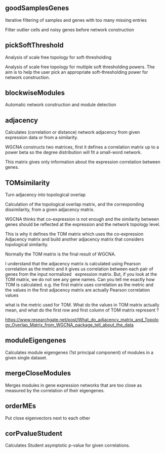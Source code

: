 

## goodSamplesGenes

Iterative filtering of samples and genes with too many missing entries

Filter outlier cells and noisy genes before network construction

## pickSoftThreshold

Analysis of scale free topology for soft-thresholding

Analysis of scale free topology for multiple soft thresholding powers. The aim is to help the user pick an appropriate soft-thresholding power for network construction.

## blockwiseModules

Automatic network construction and module detection

## adjacency

Calculates (correlation or distance) network adjacency from given expression data or from a similarity.

WGCNA constructs two matrices, first it defines a correlation matrix up to a power beta so the degree distribution will fit a small-word network.

This matrix gives only information about the expression correlation between genes.

## TOMsimilarity

Turn adjacency into topological overlap

Calculation of the topological overlap matrix, and the corresponding dissimilarity, from a given adjacency matrix.

WGCNA thinks that co-expression is not enough and the similarity between genes should be reflected at the expression and the network topology level.

 This is why it defines the TOM matrix which uses the co-expression Adjacency matrix and build another adjacency matrix that considers topological similarity.

Normally the TOM matrix is the final result of WGCNA.



I understand that the adjacency matrix is calculated using Pearson correlation as the metric and it gives us correlation between each pair of genes from the input normalized   expression matrix. But, if you look at the TOM matrix, we do not see any gene names. Can you tell me exactly how TOM is calculated. e.g. the first matrix uses correlation as the metric and the values in the first adjacency matrix are actually Pearson correlation values

what is the metric used for TOM. What do the values in TOM matrix actually mean, and what do the first row and first column of TOM matrix represent ?

https://www.researchgate.net/post/What_do_adjacency_matrix_and_Topology_Overlap_Matrix_from_WGCNA_package_tell_about_the_data



## moduleEigengenes

Calculates module eigengenes (1st principal component) of modules in a given single dataset.

## mergeCloseModules

Merges modules in gene expression networks that are too close as measured by the correlation of their eigengenes.

## orderMEs

Put close eigenvectors next to each other

## corPvalueStudent

Calculates Student asymptotic p-value for given correlations.

